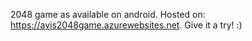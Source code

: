 2048 game as available on android. Hosted on: https://avis2048game.azurewebsites.net. Give it a try! :)

